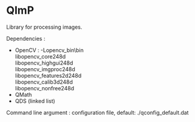 QImP
=====

Library for processing images.

Dependencies :
- OpenCV :
	-Lopencv_bin\bin \
    libopencv_core248d \
    libopencv_highgui248d \
    libopencv_imgproc248d \
    libopencv_features2d248d \
    libopencv_calib3d248d \
    libopencv_nonfree248d
- QMath
- QDS (linked list)

Command line argument : configuration file, default: ./qconfig_default.dat
